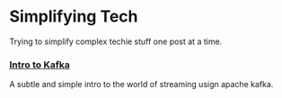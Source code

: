 # Simplifying Tech

Trying to simplify complex techie stuff one post at a time.

### [Intro to Kafka](/blog/kafka.html)
A subtle and simple intro to the world of streaming usign apache kafka.